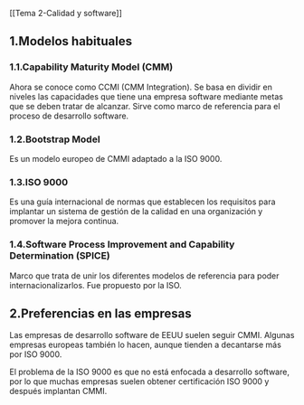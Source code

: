 [[Tema 2-Calidad y software]]

## 1.Modelos habituales

### 1.1.Capability Maturity Model (CMM)
Ahora se conoce como CCMI (CMM Integration). Se basa en dividir en niveles las capacidades que tiene una empresa software mediante metas que se deben tratar de alcanzar. Sirve como marco de referencia para el proceso de desarrollo software.

### 1.2.Bootstrap Model
Es un modelo europeo de CMMI adaptado a la ISO 9000.

### 1.3.ISO 9000
Es una guía internacional de normas que establecen los requisitos para implantar un sistema de gestión de la calidad en una organización y promover la mejora continua.

### 1.4.Software Process Improvement and Capability Determination (SPICE)
Marco que trata de unir los diferentes modelos de referencia para poder internacionalizarlos. Fue propuesto por la ISO.

## 2.Preferencias en las empresas
Las empresas de desarrollo software de EEUU suelen seguir CMMI. Algunas empresas europeas también lo hacen, aunque tienden a decantarse más por ISO 9000. 

El problema de la ISO 9000 es que no está enfocada a desarrollo software, por lo que muchas empresas suelen obtener certificación ISO 9000 y después implantan CMMI.